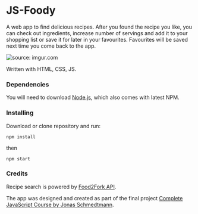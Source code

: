 # JS-Foody
A web app to find delicious recipes. After you found the recipe you like, you can check out ingredients, increase number of servings and add it to your shopping list or save it for later in your favourites. Favourites will be saved next time you come back to the app.

<img src="https://i.imgur.com/dB1mBPL.png" title="source: imgur.com" />

Written with HTML, CSS, JS.

### Dependencies

You will need to download [Node.js](https://nodejs.org/en/), which also comes with latest NPM. 


### Installing
Download or clone repository and run:

```
npm install
```
then

```
npm start
```

### Credits
Recipe search is powered by [Food2Fork API](https://www.food2fork.com/about/api).

The app was designed and created as part of the final project [Complete JavaScript Course by Jonas Schmedtmann](https://www.udemy.com/the-complete-javascript-course/learn/v4/overview).

